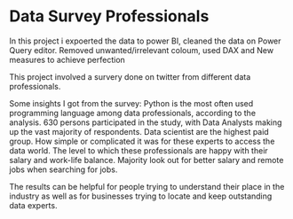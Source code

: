 # Data Survey Professionals


In this project i expoerted the data to power BI, cleaned the data on Power Query editor.
Removed unwanted/irrelevant coloum, used DAX and New measures to achieve perfection

This project involved a survery done on twitter from different data professionals.

Some insights I got from the survey:
Python is the most often used programming language among data professionals, according to the analysis.
630 persons participated in the study, with Data Analysts making up the vast majority of respondents.
Data scientist are the highest paid group.
How simple or complicated it was for these experts to access the data world.
The level to which these professionals are happy with their salary and work-life balance.
Majority look out for better salary and remote jobs when searching for jobs.

The results can be helpful for people trying to understand their place in the industry as well as for businesses trying to locate and keep outstanding data experts.

